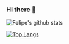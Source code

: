 ### Hi there 👋
![Felipe's github stats](https://github-readme-stats.vercel.app/api?username=felipeg17)

[![Top Langs](https://github-readme-stats.vercel.app/api/top-langs/?username=felipeg17&layout=compact)](https://github.com/felipeg17/github-readme-stats)





